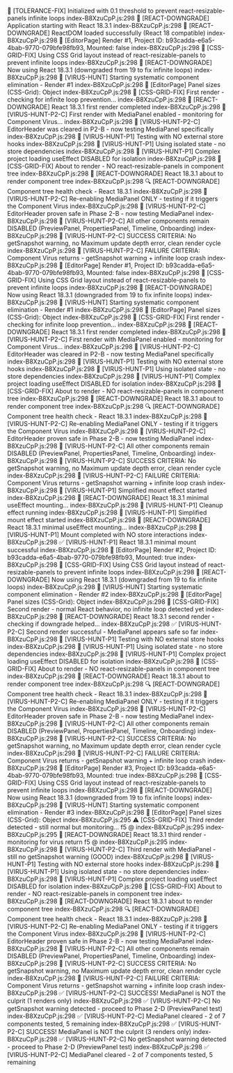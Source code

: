 🔧 [TOLERANCE-FIX] Initialized with 0.1 threshold to prevent react-resizable-panels infinite loops
index-B8XzuCpP.js:298 🚨 [REACT-DOWNGRADE] Application starting with React 18.3.1
index-B8XzuCpP.js:298 🚨 [REACT-DOWNGRADE] ReactDOM loaded successfully (React 18 compatible)
index-B8XzuCpP.js:298 🎯 [EditorPage] Render #1, Project ID: b93cadda-e6a5-4bab-9770-079bfe98fb93, Mounted: false
index-B8XzuCpP.js:298 🔧 [CSS-GRID-FIX] Using CSS Grid layout instead of react-resizable-panels to prevent infinite loops
index-B8XzuCpP.js:298 🚨 [REACT-DOWNGRADE] Now using React 18.3.1 (downgraded from 19 to fix infinite loops)
index-B8XzuCpP.js:298 🦠 [VIRUS-HUNT] Starting systematic component elimination - Render #1
index-B8XzuCpP.js:298 🎯 [EditorPage] Panel sizes (CSS-Grid): Object
index-B8XzuCpP.js:298 🔧 [CSS-GRID-FIX] First render - checking for infinite loop prevention...
index-B8XzuCpP.js:298 🚨 [REACT-DOWNGRADE] React 18.3.1 first render completed
index-B8XzuCpP.js:298 🦠 [VIRUS-HUNT-P2-C] First render with MediaPanel enabled - monitoring for Component Virus...
index-B8XzuCpP.js:298 🦠 [VIRUS-HUNT-P2-C] EditorHeader was cleared in P2-B - now testing MediaPanel specifically
index-B8XzuCpP.js:298 🦠 [VIRUS-HUNT-P1] Testing with NO external store hooks
index-B8XzuCpP.js:298 🦠 [VIRUS-HUNT-P1] Using isolated state - no store dependencies
index-B8XzuCpP.js:298 🦠 [VIRUS-HUNT-P1] Complex project loading useEffect DISABLED for isolation
index-B8XzuCpP.js:298 🚀 [CSS-GRID-FIX] About to render - NO react-resizable-panels in component tree
index-B8XzuCpP.js:298 🚀 [REACT-DOWNGRADE] React 18.3.1 about to render component tree
index-B8XzuCpP.js:298 🔍 [REACT-DOWNGRADE] Component tree health check - React 18.3.1
index-B8XzuCpP.js:298 🦠 [VIRUS-HUNT-P2-C] Re-enabling MediaPanel ONLY - testing if it triggers the Component Virus
index-B8XzuCpP.js:298 🦠 [VIRUS-HUNT-P2-C] EditorHeader proven safe in Phase 2-B - now testing MediaPanel
index-B8XzuCpP.js:298 🦠 [VIRUS-HUNT-P2-C] All other components remain DISABLED (PreviewPanel, PropertiesPanel, Timeline, Onboarding)
index-B8XzuCpP.js:298 🦠 [VIRUS-HUNT-P2-C] SUCCESS CRITERIA: No getSnapshot warning, no Maximum update depth error, clean render cycle
index-B8XzuCpP.js:298 🦠 [VIRUS-HUNT-P2-C] FAILURE CRITERIA: Component Virus returns - getSnapshot warning + infinite loop crash
index-B8XzuCpP.js:298 🎯 [EditorPage] Render #1, Project ID: b93cadda-e6a5-4bab-9770-079bfe98fb93, Mounted: false
index-B8XzuCpP.js:298 🔧 [CSS-GRID-FIX] Using CSS Grid layout instead of react-resizable-panels to prevent infinite loops
index-B8XzuCpP.js:298 🚨 [REACT-DOWNGRADE] Now using React 18.3.1 (downgraded from 19 to fix infinite loops)
index-B8XzuCpP.js:298 🦠 [VIRUS-HUNT] Starting systematic component elimination - Render #1
index-B8XzuCpP.js:298 🎯 [EditorPage] Panel sizes (CSS-Grid): Object
index-B8XzuCpP.js:298 🔧 [CSS-GRID-FIX] First render - checking for infinite loop prevention...
index-B8XzuCpP.js:298 🚨 [REACT-DOWNGRADE] React 18.3.1 first render completed
index-B8XzuCpP.js:298 🦠 [VIRUS-HUNT-P2-C] First render with MediaPanel enabled - monitoring for Component Virus...
index-B8XzuCpP.js:298 🦠 [VIRUS-HUNT-P2-C] EditorHeader was cleared in P2-B - now testing MediaPanel specifically
index-B8XzuCpP.js:298 🦠 [VIRUS-HUNT-P1] Testing with NO external store hooks
index-B8XzuCpP.js:298 🦠 [VIRUS-HUNT-P1] Using isolated state - no store dependencies
index-B8XzuCpP.js:298 🦠 [VIRUS-HUNT-P1] Complex project loading useEffect DISABLED for isolation
index-B8XzuCpP.js:298 🚀 [CSS-GRID-FIX] About to render - NO react-resizable-panels in component tree
index-B8XzuCpP.js:298 🚀 [REACT-DOWNGRADE] React 18.3.1 about to render component tree
index-B8XzuCpP.js:298 🔍 [REACT-DOWNGRADE] Component tree health check - React 18.3.1
index-B8XzuCpP.js:298 🦠 [VIRUS-HUNT-P2-C] Re-enabling MediaPanel ONLY - testing if it triggers the Component Virus
index-B8XzuCpP.js:298 🦠 [VIRUS-HUNT-P2-C] EditorHeader proven safe in Phase 2-B - now testing MediaPanel
index-B8XzuCpP.js:298 🦠 [VIRUS-HUNT-P2-C] All other components remain DISABLED (PreviewPanel, PropertiesPanel, Timeline, Onboarding)
index-B8XzuCpP.js:298 🦠 [VIRUS-HUNT-P2-C] SUCCESS CRITERIA: No getSnapshot warning, no Maximum update depth error, clean render cycle
index-B8XzuCpP.js:298 🦠 [VIRUS-HUNT-P2-C] FAILURE CRITERIA: Component Virus returns - getSnapshot warning + infinite loop crash
index-B8XzuCpP.js:298 🦠 [VIRUS-HUNT-P1] Simplified mount effect started
index-B8XzuCpP.js:298 🚨 [REACT-DOWNGRADE] React 18.3.1 minimal useEffect mounting...
index-B8XzuCpP.js:298 🦠 [VIRUS-HUNT-P1] Cleanup effect running
index-B8XzuCpP.js:298 🦠 [VIRUS-HUNT-P1] Simplified mount effect started
index-B8XzuCpP.js:298 🚨 [REACT-DOWNGRADE] React 18.3.1 minimal useEffect mounting...
index-B8XzuCpP.js:298 🦠 [VIRUS-HUNT-P1] Mount completed with NO store interactions
index-B8XzuCpP.js:298 ✅ [VIRUS-HUNT-P1] React 18.3.1 minimal mount successful
index-B8XzuCpP.js:298 🎯 [EditorPage] Render #2, Project ID: b93cadda-e6a5-4bab-9770-079bfe98fb93, Mounted: true
index-B8XzuCpP.js:298 🔧 [CSS-GRID-FIX] Using CSS Grid layout instead of react-resizable-panels to prevent infinite loops
index-B8XzuCpP.js:298 🚨 [REACT-DOWNGRADE] Now using React 18.3.1 (downgraded from 19 to fix infinite loops)
index-B8XzuCpP.js:298 🦠 [VIRUS-HUNT] Starting systematic component elimination - Render #2
index-B8XzuCpP.js:298 🎯 [EditorPage] Panel sizes (CSS-Grid): Object
index-B8XzuCpP.js:298 🔧 [CSS-GRID-FIX] Second render - normal React behavior, no infinite loop detected yet
index-B8XzuCpP.js:298 🚨 [REACT-DOWNGRADE] React 18.3.1 second render - checking if downgrade helped...
index-B8XzuCpP.js:298 ✅ [VIRUS-HUNT-P2-C] Second render successful - MediaPanel appears safe so far
index-B8XzuCpP.js:298 🦠 [VIRUS-HUNT-P1] Testing with NO external store hooks
index-B8XzuCpP.js:298 🦠 [VIRUS-HUNT-P1] Using isolated state - no store dependencies
index-B8XzuCpP.js:298 🦠 [VIRUS-HUNT-P1] Complex project loading useEffect DISABLED for isolation
index-B8XzuCpP.js:298 🚀 [CSS-GRID-FIX] About to render - NO react-resizable-panels in component tree
index-B8XzuCpP.js:298 🚀 [REACT-DOWNGRADE] React 18.3.1 about to render component tree
index-B8XzuCpP.js:298 🔍 [REACT-DOWNGRADE] Component tree health check - React 18.3.1
index-B8XzuCpP.js:298 🦠 [VIRUS-HUNT-P2-C] Re-enabling MediaPanel ONLY - testing if it triggers the Component Virus
index-B8XzuCpP.js:298 🦠 [VIRUS-HUNT-P2-C] EditorHeader proven safe in Phase 2-B - now testing MediaPanel
index-B8XzuCpP.js:298 🦠 [VIRUS-HUNT-P2-C] All other components remain DISABLED (PreviewPanel, PropertiesPanel, Timeline, Onboarding)
index-B8XzuCpP.js:298 🦠 [VIRUS-HUNT-P2-C] SUCCESS CRITERIA: No getSnapshot warning, no Maximum update depth error, clean render cycle
index-B8XzuCpP.js:298 🦠 [VIRUS-HUNT-P2-C] FAILURE CRITERIA: Component Virus returns - getSnapshot warning + infinite loop crash
index-B8XzuCpP.js:298 🎯 [EditorPage] Render #3, Project ID: b93cadda-e6a5-4bab-9770-079bfe98fb93, Mounted: true
index-B8XzuCpP.js:298 🔧 [CSS-GRID-FIX] Using CSS Grid layout instead of react-resizable-panels to prevent infinite loops
index-B8XzuCpP.js:298 🚨 [REACT-DOWNGRADE] Now using React 18.3.1 (downgraded from 19 to fix infinite loops)
index-B8XzuCpP.js:298 🦠 [VIRUS-HUNT] Starting systematic component elimination - Render #3
index-B8XzuCpP.js:298 🎯 [EditorPage] Panel sizes (CSS-Grid): Object
index-B8XzuCpP.js:295 ⚠️ [CSS-GRID-FIX] Third render detected - still normal but monitoring...
f5 @ index-B8XzuCpP.js:295
index-B8XzuCpP.js:295 🚨 [REACT-DOWNGRADE] React 18.3.1 third render - monitoring for virus return
f5 @ index-B8XzuCpP.js:295
index-B8XzuCpP.js:298 🦠 [VIRUS-HUNT-P2-C] Third render with MediaPanel - still no getSnapshot warning (GOOD)
index-B8XzuCpP.js:298 🦠 [VIRUS-HUNT-P1] Testing with NO external store hooks
index-B8XzuCpP.js:298 🦠 [VIRUS-HUNT-P1] Using isolated state - no store dependencies
index-B8XzuCpP.js:298 🦠 [VIRUS-HUNT-P1] Complex project loading useEffect DISABLED for isolation
index-B8XzuCpP.js:298 🚀 [CSS-GRID-FIX] About to render - NO react-resizable-panels in component tree
index-B8XzuCpP.js:298 🚀 [REACT-DOWNGRADE] React 18.3.1 about to render component tree
index-B8XzuCpP.js:298 🔍 [REACT-DOWNGRADE] Component tree health check - React 18.3.1
index-B8XzuCpP.js:298 🦠 [VIRUS-HUNT-P2-C] Re-enabling MediaPanel ONLY - testing if it triggers the Component Virus
index-B8XzuCpP.js:298 🦠 [VIRUS-HUNT-P2-C] EditorHeader proven safe in Phase 2-B - now testing MediaPanel
index-B8XzuCpP.js:298 🦠 [VIRUS-HUNT-P2-C] All other components remain DISABLED (PreviewPanel, PropertiesPanel, Timeline, Onboarding)
index-B8XzuCpP.js:298 🦠 [VIRUS-HUNT-P2-C] SUCCESS CRITERIA: No getSnapshot warning, no Maximum update depth error, clean render cycle
index-B8XzuCpP.js:298 🦠 [VIRUS-HUNT-P2-C] FAILURE CRITERIA: Component Virus returns - getSnapshot warning + infinite loop crash
index-B8XzuCpP.js:298 ✅ [VIRUS-HUNT-P2-C] SUCCESS! MediaPanel is NOT the culprit (1 renders only)
index-B8XzuCpP.js:298 ✅ [VIRUS-HUNT-P2-C] No getSnapshot warning detected - proceed to Phase 2-D (PreviewPanel test)
index-B8XzuCpP.js:298 ✅ [VIRUS-HUNT-P2-C] MediaPanel cleared - 2 of 7 components tested, 5 remaining
index-B8XzuCpP.js:298 ✅ [VIRUS-HUNT-P2-C] SUCCESS! MediaPanel is NOT the culprit (3 renders only)
index-B8XzuCpP.js:298 ✅ [VIRUS-HUNT-P2-C] No getSnapshot warning detected - proceed to Phase 2-D (PreviewPanel test)
index-B8XzuCpP.js:298 ✅ [VIRUS-HUNT-P2-C] MediaPanel cleared - 2 of 7 components tested, 5 remaining